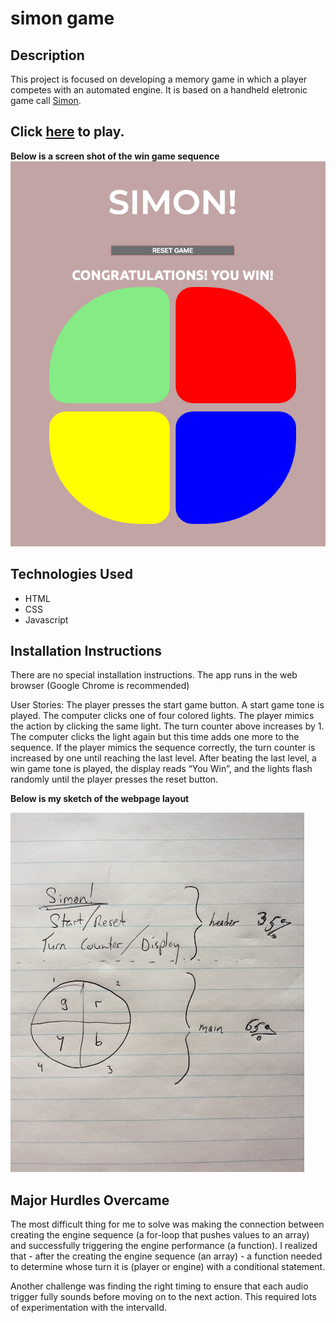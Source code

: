 # simon game

## Description

This project is focused on developing a memory game in which a player competes with an automated engine. It is based on a handheld eletronic game call [Simon](https://en.wikipedia.org/wiki/Simon_(game)).

## Click [here](https://billyhk.github.io/) to play.

**Below is a screen shot of the win game sequence**
![simon win game sequence](images/simon-win-game-screenshot.png)

## Technologies Used
* HTML
* CSS
* Javascript

## Installation Instructions
There are no special installation instructions. The app runs in the web browser (Google Chrome is recommended)

User Stories:
The player presses the start game button. A start game tone is played. The computer clicks one of four colored lights. The player mimics the action by clicking the same light. The turn counter above increases by 1. The computer clicks the light again but this time adds one more to the sequence. If the player mimics the sequence correctly, the turn counter is increased by one until reaching the last level. After beating the last level, a win game tone is played, the display reads “You Win”, and the lights flash randomly until the player presses the reset button.

**Below is my sketch of the webpage layout**

![webpage layout](images/simon-sketch.png)

## Major Hurdles Overcame

The most difficult thing for me to solve was making the connection between creating the engine sequence (a for-loop that pushes values to an array) and successfully triggering the engine performance (a function). I realized that - after the creating the engine sequence (an array) - a function needed to determine whose turn it is (player or engine) with a conditional statement.

Another challenge was finding the right timing to ensure that each audio trigger fully sounds before moving on to the next action. This required lots of experimentation with the intervalId.
